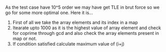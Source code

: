 As the test case have 10^5 order we may have get TLE in brut force so we go for some more optimal one.
Here it is...
1. First of all we take the array elements and its index in a map
2. Itearate upto 1000 as it is the highest value of array element and check for coprime through gcd and also check the array elements present in map or not.
3. If condition satisfied calculate maximum value of (i+j)